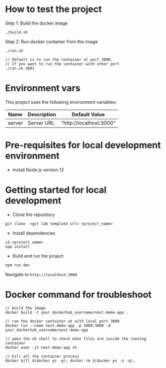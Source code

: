 # How to test the project

Step 1: Build the docker image
```
./build.sh
```

Step 2: Run docker container from the image
```
./run.sh

// Default is to run the container at port 3000.
// If you want to run the container with other port
./run.sh 3001
```

# Environment vars
This project uses the following environment variables:

| Name                          | Description                         | Default Value                                  |
| ----------------------------- | ------------------------------------| -----------------------------------------------|
|server           | Server URL            | "http://localhost:3000"      |


# Pre-requisites for local development environment
- Install Node.js version 12

# Getting started for local development
- Clone the repository
```
git clone  <git lab template url> <project_name>
```
- Install dependencies
```
cd <project_name>
npm install
```
- Build and run the project
```
npm run dev
```
  Navigate to `http://localhost:3000`

# Docker command for troubleshoot

```
// build the image
docker build -t your_dockerhub_username/next-demo-app .

// run the docker container at with local port 3000
docker run --name next-demo-app -p 3000:3000 -d your_dockerhub_username/next-demo-app

// open the sh shell to check what files are inside the running container
docker exec -it next-demo-app sh

// kill all the container process
docker kill $(docker ps -q); docker rm $(docker ps -a -q);

```

